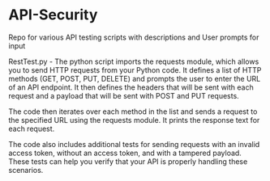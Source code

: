 # API-Security
Repo for various API testing scripts with descriptions and User prompts for input

RestTest.py - 
The python script imports the requests module, which allows you to send HTTP requests from your Python code. It defines a list of HTTP methods (GET, POST, PUT, DELETE) and prompts the user to enter the URL of an API endpoint. It then defines the headers that will be sent with each request and a payload that will be sent with POST and PUT requests.

The code then iterates over each method in the list and sends a request to the specified URL using the requests module. It prints the response text for each request.

The code also includes additional tests for sending requests with an invalid access token, without an access token, and with a tampered payload. These tests can help you verify that your API is properly handling these scenarios.
